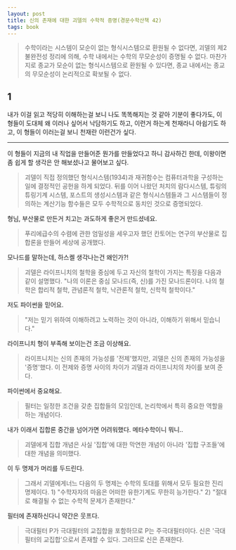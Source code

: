 ```yaml
---
layout: post
title: 신의 존재에 대한 괴델의 수학적 증명(경문수학산책 42)
tags: book
---
```


> 수학이라는 시스템이 모순이 없는 형식시스템으로 환원될 수 없다면, 괴델의 제2불완전성 정리에 의해, 수학 내에서는 수학의 무모순성이 증명될 수 없다. 마찬가지로 종교가 모순이 없는 형식시스템으로 환원될 수 있다면, 종교 내에서는 종교의 무모순성이 논리적으로 확보될 수 없다.



## 1
내가 이걸 읽고 적당히 이해하는걸 보니 나도 똑똑해지는 것 같아 기분이 좋다가도, 이 형들이 도대체 왜 이러나 싶어서 낙담하기도 하고, 이런거 하는게 천재라니 아쉽기도 하고, 이 형들이 이러는걸 보니 천재란 이런건가 싶다.

----

이 형들이 지금의 내 직업을 만들어준 뭔가를 만들었다고 하니 감사하긴 한데, 이왕이면 좀 쉽게 할 생각은 안 해보셨나고 물어보고 싶다.
> 괴델이 직접 정의했던 형식시스템(1934)과 재귀함수는 컴퓨터과학을 구성하는 일에 결정적인 공헌을 하게 되었다. 뒤를 이어 나왔던 처치의 람다시스템, 튜링의 튜링기계 시스템, 포스트의 생성시스템과 같은 형식시스템들과 그 시스템들이 정의하는 계산기능 함수들은 모두 수학적으로 동치인 것으로 증명되었다.

형님, 부산물로 만든거 치고는 과도하게 좋은거 만드셨네요. 
> 푸리에급수의 수렴에 관한 엄밀성을 세우고자 했던 칸토어는 연구의 부산물로 집합론을 만들어 세상에 공개했다.

모나드를 말하는데, 하스켈 생각나는건 왜인가?!
> 괴델은 라이프니치의 철학을 중심에 두고 자신의 철학이 가지는 특징을 다음과 같이 설명했다. "나의 이론은 중심 모나드(즉, 신)를 가진 모나드론이다. 나의 철학은 합리적 철학, 관념론적 철학, 낙관론적 철학, 신학적 철학이다."

저도 파이썬을 믿어요.
> "저는 믿기 위하여 이해하려고 노력하는 것이 아니라, 이해하기 위해서 믿습니다."

라이프니치 형이 부족해 보이는건 조금 이상해요.
> 라이프니치는 신의 존재의 가능성를 '전제'했지만, 괴델은 신의 존재의 가능성을 '증명'했다. 이 전제와 증명 사이의 차이가 괴델과 라이프니치의 차이를 보여 준다.

파이썬에서 중요해요.
> 필터는 일정한 조건을 갖춘 집합들의 모임인데, 논리학에서 특히 중요한 역할을 하는 개념이다.

내가 이래서 집합론 중간을 넘어가면 어려워했다. 메타수학이니 뭐니..
> 괴델에게 집합 개념은 사실 '집합'에 대한 막연한 개념이 아니라 '집합 구조들'에 대한 개념을 의미했다.

이 두 명제가 머리를 두드린다.
> 그래서 괴델에게너느 다음의 두 명제는 수학의 토대를 위해서 모두 필요한 진리명제이다. 1) "수학자자의 마음은 어떠한 유한기계도 무한히 능가한다." 2) "절대로 해결될 수 없는 수학적 문제가 존재한다."

필터에 존재하신다니 약간은 웃프다.
> 극대필터 P가 극대필터의 교집합을 포함하므로 P는 주극대필터이다. 신은 '극대필터의 교집합'으로서 존재할 수 있다. 그러므로 신은 존재한다.

